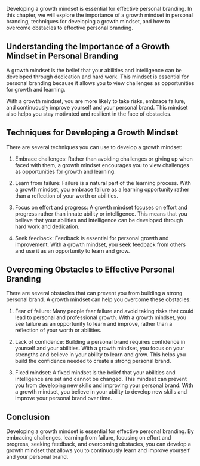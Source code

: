 
Developing a growth mindset is essential for effective personal branding. In this chapter, we will explore the importance of a growth mindset in personal branding, techniques for developing a growth mindset, and how to overcome obstacles to effective personal branding.

Understanding the Importance of a Growth Mindset in Personal Branding
---------------------------------------------------------------------

A growth mindset is the belief that your abilities and intelligence can be developed through dedication and hard work. This mindset is essential for personal branding because it allows you to view challenges as opportunities for growth and learning.

With a growth mindset, you are more likely to take risks, embrace failure, and continuously improve yourself and your personal brand. This mindset also helps you stay motivated and resilient in the face of obstacles.

Techniques for Developing a Growth Mindset
------------------------------------------

There are several techniques you can use to develop a growth mindset:

1. Embrace challenges: Rather than avoiding challenges or giving up when faced with them, a growth mindset encourages you to view challenges as opportunities for growth and learning.

2. Learn from failure: Failure is a natural part of the learning process. With a growth mindset, you embrace failure as a learning opportunity rather than a reflection of your worth or abilities.

3. Focus on effort and progress: A growth mindset focuses on effort and progress rather than innate ability or intelligence. This means that you believe that your abilities and intelligence can be developed through hard work and dedication.

4. Seek feedback: Feedback is essential for personal growth and improvement. With a growth mindset, you seek feedback from others and use it as an opportunity to learn and grow.

Overcoming Obstacles to Effective Personal Branding
---------------------------------------------------

There are several obstacles that can prevent you from building a strong personal brand. A growth mindset can help you overcome these obstacles:

1. Fear of failure: Many people fear failure and avoid taking risks that could lead to personal and professional growth. With a growth mindset, you see failure as an opportunity to learn and improve, rather than a reflection of your worth or abilities.

2. Lack of confidence: Building a personal brand requires confidence in yourself and your abilities. With a growth mindset, you focus on your strengths and believe in your ability to learn and grow. This helps you build the confidence needed to create a strong personal brand.

3. Fixed mindset: A fixed mindset is the belief that your abilities and intelligence are set and cannot be changed. This mindset can prevent you from developing new skills and improving your personal brand. With a growth mindset, you believe in your ability to develop new skills and improve your personal brand over time.

Conclusion
----------

Developing a growth mindset is essential for effective personal branding. By embracing challenges, learning from failure, focusing on effort and progress, seeking feedback, and overcoming obstacles, you can develop a growth mindset that allows you to continuously learn and improve yourself and your personal brand.
